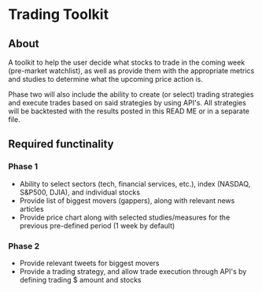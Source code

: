# Trading Toolkit

## About
A toolkit to help the user decide what stocks to trade in the coming week (pre-market watchlist), as well as provide them with the appropriate metrics and studies to determine what the upcoming price action is.

Phase two will also include the ability to create (or select) trading strategies and execute trades based on said strategies by using API's. All strategies will be backtested with the results posted in this READ ME or in a separate file.

## Required functinality

### Phase 1
- Ability to select sectors (tech, financial services, etc.), index (NASDAQ, S&P500, DJIA), and individual stocks
- Provide list of biggest movers (gappers), along with relevant news articles
- Provide price chart along with selected studies/measures for the previous pre-defined period (1 week by default)

### Phase 2
- Provide relevant tweets for biggest movers
- Provide a trading strategy, and allow trade execution through API's by defining trading $ amount and stocks

